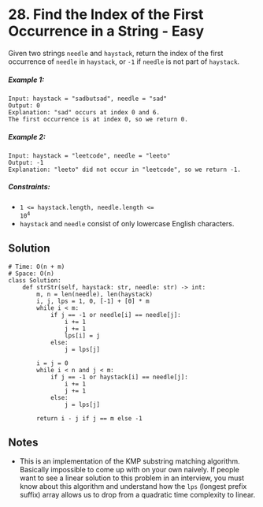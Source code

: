 # 28. Find the Index of the First Occurrence in a String - Easy

Given two strings `needle` and `haystack`, return the index of the first occurrence of `needle` in `haystack`, or `-1` if `needle` is not part of `haystack`.

##### Example 1:

```
Input: haystack = "sadbutsad", needle = "sad"
Output: 0
Explanation: "sad" occurs at index 0 and 6.
The first occurrence is at index 0, so we return 0.
```

##### Example 2:

```
Input: haystack = "leetcode", needle = "leeto"
Output: -1
Explanation: "leeto" did not occur in "leetcode", so we return -1.
```

##### Constraints:

- <code>1 <= haystack.length, needle.length <= 10<sup>4</sup></code>
- `haystack` and `needle` consist of only lowercase English characters.

## Solution

```
# Time: O(n + m)
# Space: O(n)
class Solution:
    def strStr(self, haystack: str, needle: str) -> int:
        m, n = len(needle), len(haystack)
        i, j, lps = 1, 0, [-1] + [0] * m
        while i < m:
            if j == -1 or needle[i] == needle[j]:
                i += 1
                j += 1
                lps[i] = j
            else:
                j = lps[j]
        
        i = j = 0
        while i < n and j < m:
            if j == -1 or haystack[i] == needle[j]:
                i += 1
                j += 1
            else:
                j = lps[j]
        
        return i - j if j == m else -1
```

## Notes
- This is an implementation of the KMP substring matching algorithm. Basically impossible to come up with on your own naively. If people want to see a linear solution to this problem in an interview, you must know about this algorithm and understand how the `lps` (longest prefix suffix) array allows us to drop from a quadratic time complexity to linear.